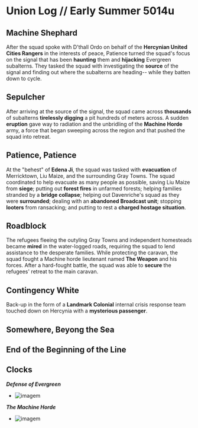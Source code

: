 # Union Log // Early Summer 5014u
## Machine Shephard
After the squad spoke with D'thall Ordo on behalf of the **Hercynian United Cities Rangers** in the interests of peace, Patience turned the squad's focus on the signal that has been **haunting** them and **hijacking** Evergreen subalterns. They tasked the squad with investigating the **source** of the signal and finding out where the subalterns are heading-- while they batten down to cycle.


## Sepulcher
After arriving at the source of the signal, the squad came across **thousands** of subalterns **tirelessly digging** a pit hundreds of meters across. A sudden **eruption** gave way to radiation and the unbridling of the **Machine Horde** army, a force that began sweeping across the region and that pushed the squad into retreat.


## Patience, Patience
At the "behest" of **Edena Ji**, the squad was tasked with **evacuation** of Merricktown, Liu Maize, and the surrounding Gray Towns. The squad coordinated to help evacuate as many people as possible, saving Liu Maize from **siege**; putting out **forest fires** in unfarmed forests; helping families stranded by a **bridge collapse**; helping out Davenriche's squad as they were **surrounded**; dealing with an **abandoned Broadcast unit**; stopping **looters** from ransacking; and putting to rest a **charged hostage situation**.

## Roadblock
The refugees fleeing the outyling Gray Towns and independent homesteads became **mired** in the water-logged roads, requiring the squad to lend assistance to the desperate families. While protecting the caravan, the squad fought a Machine horde lieutenant named **The Weapon** and his forces. After a hard-fought battle, the squad was able to **secure** the refugees' retreat to the main caravan.

## Contingency White
Back-up in the form of a **Landmark Colonial** internal crisis response team touched down on Hercynia with a **mysterious passenger**.

## Somewhere, Beyong the Sea

## End of the Beginning of the Line

## Clocks

***Defense of Evergreen***
- ![imagem](clocks/06/6clock_5.png)

***The Machine Horde***
- ![imagem](clocks/06/6clock_0.png)
